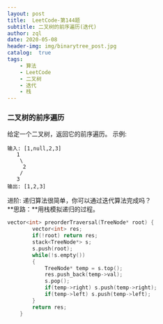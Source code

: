 ```yaml
---
layout: post
title:  LeetCode-第144题
subtitle: 二叉树的前序遍历(迭代)
author: zql
date: 2020-05-08
header-img: img/binarytree_post.jpg
catalog:  true
tags:
    - 算法
    - LeetCode
    - 二叉树
    - 迭代
    - 栈
---
```

### 二叉树的前序遍历  
给定一个二叉树，返回它的前序遍历。
示例:
```
输入: [1,null,2,3]  
   1
    \
     2
    /
   3 
输出: [1,2,3]
```
进阶: 递归算法很简单，你可以通过迭代算法完成吗？  
**思路：**用栈模拟递归的过程。  
```c++
vector<int> preorderTraversal(TreeNode* root) {
        vector<int> res;
        if(!root) return res;
        stack<TreeNode*> s;
        s.push(root);
        while(!s.empty())
        {
            TreeNode* temp = s.top();
            res.push_back(temp->val);
            s.pop();
            if(temp->right) s.push(temp->right);
            if(temp->left) s.push(temp->left);
        }
        return res;
    }
```
